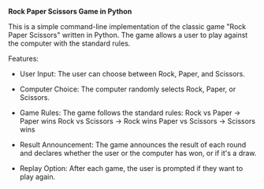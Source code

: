 **Rock Paper Scissors Game in Python**

This is a simple command-line implementation of the classic game "Rock Paper Scissors" written in Python. The game allows a user to play against the computer with the standard rules.

Features:

- User Input: The user can choose between Rock, Paper, and Scissors.

- Computer Choice: The computer randomly selects Rock, Paper, or Scissors.

- Game Rules: The game follows the standard rules:
Rock vs Paper -> Paper wins
Rock vs Scissors -> Rock wins
Paper vs Scissors -> Scissors wins

- Result Announcement: The game announces the result of each round and declares whether the user or the computer has won, or if it's a draw.

- Replay Option: After each game, the user is prompted if they want to play again.
